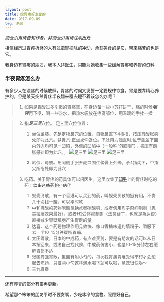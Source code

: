 ```yaml
---
layout: post
title: 给胃疼好友留的
date: 2017-09-09 
tag: 杂谈
---
```


*商业引用请告知作者，非商业引用请注明出处*

相信经历过胃疼折磨的人有过把胃摘除的冲动，承载美食的是它，带来痛苦的也是它。

我身边有胃疼的朋友，我本人非医生，只能为她收集一些缓解胃疼和养胃的资料

### 半夜胃疼怎么办

有多少人在没疼的时候放肆，胃疼的时候又发誓一定要规律饮食。胃是要靠精心养护的，但是某天突然胃疼半夜翻来覆去睡不着该怎么办呢？

> 1. 如果是胃酸过多引起的胃痉挛，在身边备一些小苏打饼干，痛的时候***嚼碎***再下咽，喝一些热水，把热水袋放在疼痛部位，用温暖的手揉一揉

> 2. 掐***足三里***穴位。
> 足三里穴位位置：
> 
>     1. 坐位屈膝。先确定犊鼻穴的位置，自犊鼻直下4横指，按压有酸胀感处即为此穴。犊鼻穴:正坐或仰卧位。下肢用力蹬直时,位于膝盖下面内外边均可见一凹陷，外侧的凹陷中（一般称“外膝眼”），按压有酸胀感处即为此穴。。
>      ![足三里](http://ouxb6nvoe.bkt.clouddn.com/2017-09-09-01.png)
>      ![足三里](http://ouxb6nvoe.bkt.clouddn.com/2017-09-09-02.png)
>      ![足三里](http://ouxb6nvoe.bkt.clouddn.com/2017-09-09-03.png)
>
>     2. 站位，弯腰。用同侧手张开虎口围住髌骨上外缘，余4指向下，中指尖所指处即为此穴

> 3. 吃药。关于胃疼的药具体可以问医生，这里收集了[知乎](zhihu.com)上的胃疼时吃的药：[给出这些药的小伙伴](https://www.zhihu.com/question/24187538)
>
>     1. 蚬壳贝散，有一个香港可以买到的药，叫蚬壳贝散的挺有用，不贵几十块钱一罐，可以平时吃
>     2. 中和胃酸的药物碳酸氢钠或者碳酸钙，或者使用质子泵抑制剂（奥美拉唑效果最好），或者H2受体抑制剂（法莫替丁，也就是斯达舒）直接减少胃壁细胞产生胃酸的量
>     3. 达喜，这个药是物理作用见效快、像口香糖味道的墙粉子、嚼服下去一半10-15分钟缓解胃痛。
>     4. 太田胃散，日本的中成药，有点难买到，要是有朋友的话可以从日本捎回来，或者自己找代购，中成药伤害小，也是10-15分钟左右缓解胃部不适 
>     5. 张国周强胃散，里面有附小勺的，每次我胃痛胃难受得不行才会想起去吃药，只要两小勺这样泡水喝下就可以啦，见效很快哒～
>     6. 三九胃泰

***

还有养胃的部分有空再更新。

希望那个笨笨的朋友平时不要贪嘴，少吃冰冷的食物，照顾好自己。


